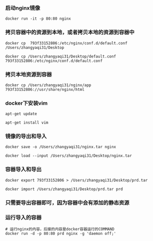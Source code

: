 ### 启动nginx镜像
```shell
docker run -it -p 80:80 nginx
```

### 拷贝容器中的资源到本地，或者拷贝本地的资源到容器中

```shell
docker cp  793f33152806:/etc/nginx/conf.d/default.conf /Users/zhangyaqi31/Desktop

docker cp /Users/zhangyaqi31/Desktop/default.conf 793f33152806:/etc/nginx/conf.d/default.conf 
```

### 拷贝本地资源到容器
```shell
docker cp /Users/zhangyaqi31/nginx/app 793f33152806://usr/share/nginx/html
```

### docker下安装vim
```shell
apt-get update
 
apt-get install vim
```

### 镜像的导出和导入
```shell
docker save -o /Users/zhangyaqi31/nginx.tar nginx

docker load --input /Users/zhangyaqi31/Desktop/nginx.tar
```
### 容器导入和导出
```shell
docker export 793f33152806 > /Users/zhangyaqi31/Desktop/prd.tar

docker import /Users/zhangyaqi31/Desktop/prd.tar prd
```

### 只需要导出容器即可，因为容器中会有添加的静态资源

### 运行导入的容器
```shell
# 运行nginx的内容，后接的内容是docker容器运行的COMMAND
docker run -d -p 80:80 prd nginx -g 'daemon off;'
```

<!-- /docker-entrypoint.sh kong docker-start -->